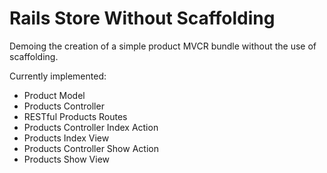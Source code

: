 # Rails Store Without Scaffolding

Demoing the creation of a simple product MVCR bundle without the use of scaffolding.

Currently implemented:

* Product Model
* Products Controller
* RESTful Products Routes
* Products Controller Index Action
* Products Index View
* Products Controller Show Action
* Products Show View
